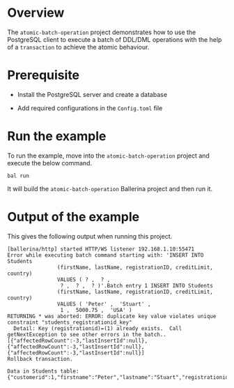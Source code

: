 # Overview

The `atomic-batch-operation` project demonstrates how to use the PostgreSQL client to execute a batch of DDL/DML operations with the help of a `transaction` to achieve the atomic behaviour.

# Prerequisite

* Install the PostgreSQL server and create a database 

* Add required configurations in the `Config.toml` file 

# Run the example
 
To run the example, move into the `atomic-batch-operation` project and execute the below command.
 
```shell
bal run
```
It will build the `atomic-batch-operation` Ballerina project and then run it.

# Output of the example

This gives the following output when running this project.

```shell
[ballerina/http] started HTTP/WS listener 192.168.1.10:55471
Error while executing batch command starting with: 'INSERT INTO Students
                (firstName, lastName, registrationID, creditLimit, country)
                VALUES ( ? ,  ? ,
                 ? ,  ? ,  ? )'.Batch entry 1 INSERT INTO Students
                (firstName, lastName, registrationID, creditLimit, country)
                VALUES ( 'Peter' ,  'Stuart' ,
                 1 ,  5000.75 ,  'USA' )
RETURNING * was aborted: ERROR: duplicate key value violates unique constraint "students_registrationid_key"
  Detail: Key (registrationid)=(1) already exists.  Call getNextException to see other errors in the batch..
[{"affectedRowCount":-3,"lastInsertId":null},{"affectedRowCount":-3,"lastInsertId":null},{"affectedRowCount":-3,"lastInsertId":null}]
Rollback transaction.

Data in Students table:
{"customerid":1,"firstname":"Peter","lastname":"Stuart","registrationid":1,"creditlimit":5000.75,"country":"USA"}
```
